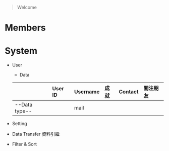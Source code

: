 > Welcome

# Members

# System
- User
  - Data
  
  ||User ID|Username|成就|Contact|關注朋友|
  |:-|:-|:-|:-|:-|:-|
  |--Data type--||mail|
  
- Setting
- Data Transfer 資料引繼
- Filter & Sort
